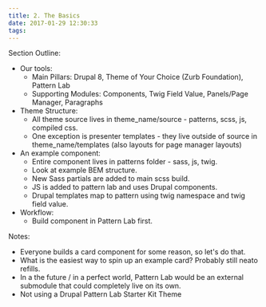 ```yaml
---
title: 2. The Basics
date: 2017-01-29 12:30:33
tags:
---
```


Section Outline:
* Our tools:
    * Main Pillars: Drupal 8, Theme of Your Choice (Zurb Foundation), Pattern Lab
    * Supporting Modules: Components, Twig Field Value, Panels/Page Manager, Paragraphs
* Theme Structure:
    * All theme source lives in theme_name/source - patterns, scss, js, compiled css.
    * One exception is presenter templates - they live outside of source in theme_name/templates (also layouts for page manager layouts)
* An example component:
    * Entire component lives in patterns folder - sass, js, twig.
    * Look at example BEM structure.
    * New Sass partials are added to main scss build.
    * JS is added to pattern lab and uses Drupal components.
    * Drupal templates map to pattern using twig namespace and twig field value.
* Workflow:
    * Build component in Pattern Lab first.

Notes:
* Everyone builds a card component for some reason, so let's do that.
* What is the easiest way to spin up an example card?  Probably still neato refills.
* In a the future / in a perfect world, Pattern Lab would be an external submodule that could completely live on its own.
* Not using a Drupal Pattern Lab Starter Kit Theme